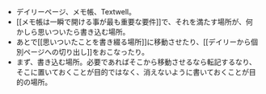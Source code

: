 - デイリーページ、メモ帳、Textwell。
- [[メモ帳は一瞬で開ける事が最も重要な要件]]で、それを満たす場所が、何かしら思いついたら書き込む場所。
- あとで[[思いついたことを書き綴る場所]]に移動させたり、[[デイリーから個別ページへの切り出し]]をおこなったり。
- まず、書き込む場所。必要であればそこから移動させるなら転記するなり、そこに置いておくことが目的ではなく、消えないように書いておくことが目的の場所。